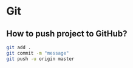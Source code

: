 # Git

## How to push project to GitHub?

```sh
git add .
git commit -m "message"
git push -u origin master
```




